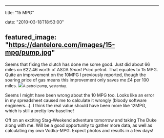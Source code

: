 
---
title: "15 MPG"

date: "2010-03-18T18:53:00"

featured_image: "https://dantelore.com/images/15-mpg/pump.jpg"
---


Seems that fixing the clutch has done me some good.  Just did about 66 miles on £22.46 worth of <span>ASDA</span> <span style="font-style: italic;">Smart Price</span> petrol.  That equates to 15 MPG.  Quite an improvement on the 10MPG I previously reported, though the soaring price of gas means this improvement only saves me £4 per 100 miles.
<a href="http://1.bp.blogspot.com/_62oTnOHwOSo/S6J2xBAcfjI/AAAAAAAACHg/GjtFxOIs5OA/s1600-h/pump.jpg"><img src="https://dantelore.com/images/15-mpg/pump.jpg"/></a><span style="font-size:85%;">A petrol pump, yesterday.</span>

Seems I might have been wrong about the 10 MPG too.  Looks like an error in my spreadsheet caused me to calculate it wrongly (bloody software engineers...).  I think the real value should have been more like 12MPG, which is still a pretty low baseline!

Off on an exciting Stag-Weekend adventure tomorrow and taking The Duke along with me.  Will be a good opportunity to gather more data, as well as calculating my own Vodka-MPG.  Expect photos and results in a few days!